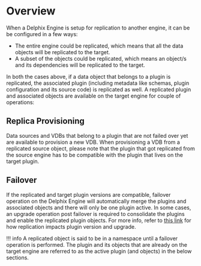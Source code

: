 # Overview

When a Delphix Engine is setup for replication to another engine, it can be be configured in a few ways:

- The entire engine could be replicated, which means that all the data objects will be replicated to the target.
- A subset of the objects could be replicated, which means an object/s and its dependencies will be replicated to the target.

In both the cases above, if a data object that belongs to a plugin is replicated, the associated plugin (including metadata like schemas, plugin configuration and its source code) is replicated as well. A replicated plugin and associated objects are available on the target engine for couple of operations:

## Replica Provisioning
Data sources and VDBs that belong to a plugin that are not failed over yet are available to provision a new VDB. When provisioning a VDB from a replicated source object, please note that the plugin that got replicated from the source engine has to be compatible with the plugin that lives on the target plugin.

## Failover
If the replicated and target plugin versions are compatible, failover operation on the Delphix Engine will automatically merge the plugins and associated objects and there will only be one plugin active. In some cases, an upgrade operation post failover is required to consolidate the plugins and enable the replicated plugin objects. For more info, refer to [this link](/Versioning_And_Upgrading/Special_Concerns/Replication.md) for how replication impacts plugin version and upgrade.

!!! info
    A replicated object is said to be in a namespace until a failover operation is performed. The plugin and its objects that are already on the target engine are referred to as the active plugin (and objects) in the below sections.

